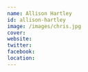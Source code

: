 ```yaml
---
name: Allison Hartley
id: allison-hartley
image: /images/chris.jpg
cover:
website:
twitter: 
facebook:
location: 
---
```

